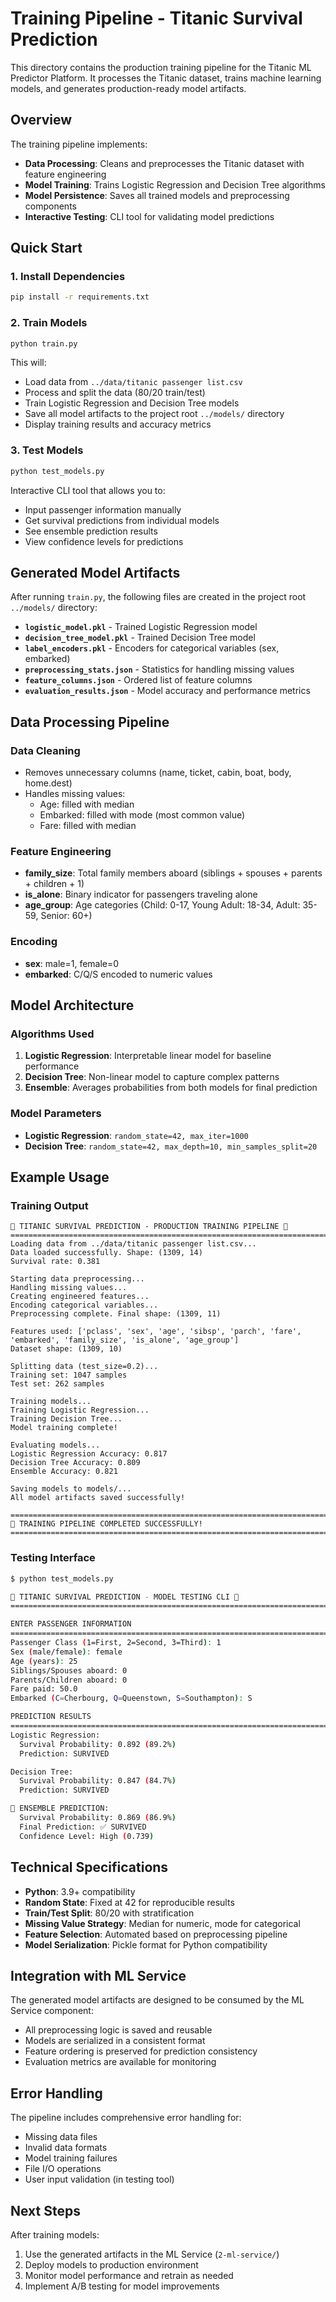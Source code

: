 # Training Pipeline - Titanic Survival Prediction

This directory contains the production training pipeline for the Titanic ML Predictor Platform. It processes the Titanic dataset, trains machine learning models, and generates production-ready model artifacts.

## Overview

The training pipeline implements:
- **Data Processing**: Cleans and preprocesses the Titanic dataset with feature engineering
- **Model Training**: Trains Logistic Regression and Decision Tree algorithms  
- **Model Persistence**: Saves all trained models and preprocessing components
- **Interactive Testing**: CLI tool for validating model predictions

## Quick Start

### 1. Install Dependencies

```bash
pip install -r requirements.txt
```

### 2. Train Models

```bash
python train.py
```

This will:
- Load data from `../data/titanic passenger list.csv`
- Process and split the data (80/20 train/test)
- Train Logistic Regression and Decision Tree models
- Save all model artifacts to the project root `../models/` directory
- Display training results and accuracy metrics

### 3. Test Models

```bash
python test_models.py
```

Interactive CLI tool that allows you to:
- Input passenger information manually
- Get survival predictions from individual models
- See ensemble prediction results
- View confidence levels for predictions

## Generated Model Artifacts

After running `train.py`, the following files are created in the project root `../models/` directory:

- **`logistic_model.pkl`** - Trained Logistic Regression model
- **`decision_tree_model.pkl`** - Trained Decision Tree model  
- **`label_encoders.pkl`** - Encoders for categorical variables (sex, embarked)
- **`preprocessing_stats.json`** - Statistics for handling missing values
- **`feature_columns.json`** - Ordered list of feature columns
- **`evaluation_results.json`** - Model accuracy and performance metrics

## Data Processing Pipeline

### Data Cleaning
- Removes unnecessary columns (name, ticket, cabin, boat, body, home.dest)
- Handles missing values:
  - Age: filled with median
  - Embarked: filled with mode (most common value)
  - Fare: filled with median

### Feature Engineering
- **family_size**: Total family members aboard (siblings + spouses + parents + children + 1)
- **is_alone**: Binary indicator for passengers traveling alone
- **age_group**: Age categories (Child: 0-17, Young Adult: 18-34, Adult: 35-59, Senior: 60+)

### Encoding
- **sex**: male=1, female=0
- **embarked**: C/Q/S encoded to numeric values

## Model Architecture

### Algorithms Used
1. **Logistic Regression**: Interpretable linear model for baseline performance
2. **Decision Tree**: Non-linear model to capture complex patterns
3. **Ensemble**: Averages probabilities from both models for final prediction

### Model Parameters
- **Logistic Regression**: `random_state=42, max_iter=1000`
- **Decision Tree**: `random_state=42, max_depth=10, min_samples_split=20`

## Example Usage

### Training Output
```
🚢 TITANIC SURVIVAL PREDICTION - PRODUCTION TRAINING PIPELINE 🚢
===============================================================================
Loading data from ../data/titanic passenger list.csv...
Data loaded successfully. Shape: (1309, 14)
Survival rate: 0.381

Starting data preprocessing...
Handling missing values...
Creating engineered features...
Encoding categorical variables...
Preprocessing complete. Final shape: (1309, 11)

Features used: ['pclass', 'sex', 'age', 'sibsp', 'parch', 'fare', 'embarked', 'family_size', 'is_alone', 'age_group']
Dataset shape: (1309, 10)

Splitting data (test_size=0.2)...
Training set: 1047 samples
Test set: 262 samples

Training models...
Training Logistic Regression...
Training Decision Tree...
Model training complete!

Evaluating models...
Logistic Regression Accuracy: 0.817
Decision Tree Accuracy: 0.809
Ensemble Accuracy: 0.821

Saving models to models/...
All model artifacts saved successfully!

===============================================================================
🎉 TRAINING PIPELINE COMPLETED SUCCESSFULLY!
===============================================================================
```

### Testing Interface
```bash
$ python test_models.py

🚢 TITANIC SURVIVAL PREDICTION - MODEL TESTING CLI 🚢
===============================================================================

ENTER PASSENGER INFORMATION
===============================================================================
Passenger Class (1=First, 2=Second, 3=Third): 1
Sex (male/female): female  
Age (years): 25
Siblings/Spouses aboard: 0
Parents/Children aboard: 0
Fare paid: 50.0
Embarked (C=Cherbourg, Q=Queenstown, S=Southampton): S

PREDICTION RESULTS
===============================================================================
Logistic Regression:
  Survival Probability: 0.892 (89.2%)
  Prediction: SURVIVED

Decision Tree:
  Survival Probability: 0.847 (84.7%)
  Prediction: SURVIVED

🎯 ENSEMBLE PREDICTION:
  Survival Probability: 0.869 (86.9%)
  Final Prediction: ✅ SURVIVED
  Confidence Level: High (0.739)
```

## Technical Specifications

- **Python**: 3.9+ compatibility
- **Random State**: Fixed at 42 for reproducible results
- **Train/Test Split**: 80/20 with stratification
- **Missing Value Strategy**: Median for numeric, mode for categorical
- **Feature Selection**: Automated based on preprocessing pipeline
- **Model Serialization**: Pickle format for Python compatibility

## Integration with ML Service

The generated model artifacts are designed to be consumed by the ML Service component:
- All preprocessing logic is saved and reusable
- Models are serialized in a consistent format
- Feature ordering is preserved for prediction consistency
- Evaluation metrics are available for monitoring

## Error Handling

The pipeline includes comprehensive error handling for:
- Missing data files
- Invalid data formats  
- Model training failures
- File I/O operations
- User input validation (in testing tool)

## Next Steps

After training models:
1. Use the generated artifacts in the ML Service (`2-ml-service/`)
2. Deploy models to production environment
3. Monitor model performance and retrain as needed
4. Implement A/B testing for model improvements